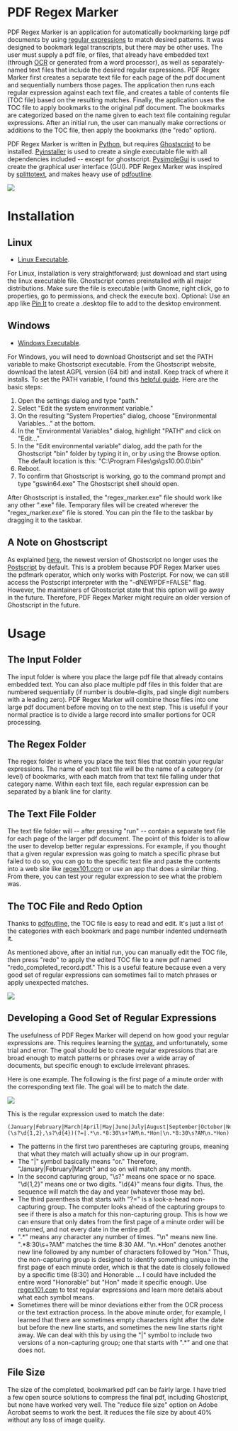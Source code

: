 # PDF Regex Marker
PDF Regex Marker is an application for automatically bookmarking large pdf documents by using [regular expressions](https://en.wikipedia.org/wiki/Regular_expression) to match desired patterns. It was designed to bookmark legal transcripts, but there may be other uses. The user must supply a pdf file, or files, that already have embedded text (through [OCR](https://en.wikipedia.org/wiki/Optical_character_recognition) or generated from a word processor), as well as separately-named text files that include the desired regular expressions. PDF Regex Marker first creates a separate text file for each page of the pdf document and sequentially numbers those pages. The application then runs each regular expression against each text file, and creates a table of contents file (TOC file) based on the resulting matches. Finally, the application uses the TOC file to apply bookmarks to the original pdf document. The bookmarks are categorized based on the name given to each text file containing regular expressions. After an initial run, the user can manually make corrections or additions to the TOC file, then apply the bookmarks (the "redo" option).

PDF Regex Marker is written in [Python](https://en.wikipedia.org/wiki/Python_(programming_language)), but requires [Ghostscript](https://ghostscript.com/) to be installed. [Pyinstaller](https://github.com/pyinstaller/pyinstaller) is used to create a single executable file with all dependencies included -- except for ghostscript. [PysimpleGui](https://github.com/PySimpleGUI) is used to create the graphical user interface (GUI). PDF Regex Marker was inspired by [splittotext](https://github.com/kampji/splittotext), and makes heavy use of [pdfoutline](https://github.com/yutayamamoto/pdfoutline).

![](pdf_regex_marker.png)

# Installation

## Linux
* [Linux Executable](https://github.com/jessemcg/pdf-regex-marker/blob/master/regex_marker).

For Linux, installation is very straightforward; just download and start using the linux executable file. Ghostscript comes preinstalled with all major distributions. Make sure the file is executable (with Gnome, right click, go to properties, go to permissions, and check the execute box). Optional: Use an app like [Pin It](https://flathub.org/apps/details/com.github.ryonakano.pinit) to create a .desktop file to add to the desktop environment.

## Windows
* [Windows Executable](https://github.com/jessemcg/pdf-regex-marker/blob/master/regex_marker_win.exe).

For Windows, you will need to download Ghostscript and set the PATH variable to make Ghostscript executable. From the Ghostscript website, download the latest AGPL version (64 bit) and install. Keep track of where it installs. To set the PATH variable, I found this [helpful guide](https://www.wikihow.com/Change-the-PATH-Environment-Variable-on-Windows). Here are the basic steps:
1. Open the settings dialog and type "path."
2. Select "Edit the system environment variable."
3. On the resulting "System Properties" dialog, choose "Environmental Variables..." at the bottom.
4. In the "Environmental Variables" dialog, highlight "PATH" and click on "Edit..."
5. In the "Edit environmental variable" dialog, add the path for the Ghostscript "bin" folder by typing it in, or by using the Browse option. The default location is this: "C:\Program Files\gs\gs10.00.0\bin"
6. Reboot.
7. To confirm that Ghostscript is working, go to the command prompt and type "gswin64.exe" The Ghostscript shell should open.

After Ghostscript is installed, the "regex_marker.exe" file should work like any other ".exe" file. Temporary files will be created wherever the "regex_marker.exe" file is stored. You can pin the file to the taskbar by dragging it to the taskbar.  

## A Note on Ghostscript
As explained [here](https://artifex.com/blog/changes-to-the-pdf-interpreter), the newest version of Ghostscript no longer uses the [Postscript](https://en.wikipedia.org/wiki/PostScript) by default. This is a problem because PDF Regex Marker uses the pdfmark operator, which only works with Postcript. For now, we can still access the Postscript interpreter with the "-dNEWPDF=FALSE" flag. However, the maintainers of Ghostscript state that this option will go away in the future. Therefore, PDF Regex Marker might require an older version of Ghostscript in the future.
   
# Usage

## The Input Folder

The input folder is where you place the large pdf file that already contains embedded text. You can also place multiple pdf files in this folder that are numbered sequentially (if number is double-digits, pad single digit numbers with a leading zero). PDF Regex Marker will combine those files into one large pdf document before moving on to the next step. This is useful if your normal practice is to divide a large record into smaller portions for OCR processing.

## The Regex Folder

The regex folder is where you place the text files that contain your regular expressions. The name of each text file will be the name of a category (or level) of bookmarks, with each match from that text file falling under that category name. Within each text file, each regular expression can be separated by a blank line for clarity.

## The Text File Folder

The text file folder will -- after pressing "run" -- contain a separate text file for each page of the larger pdf document. The point of this folder is to allow the user to develop better regular expressions. For example, if you thought that a given regular expression was going to match a specific phrase but failed to do so, you can go to the specific text file and paste the contents into a web site like [regex101.com](https://regex101.com/) or use an app that does a similar thing. From there, you can test your regular expression to see what the problem was.

## The TOC File and Redo Option

Thanks to [pdfoutline](https://github.com/yutayamamoto/pdfoutline), the TOC file is easy to read and edit. It's just a list of the categories with each bookmark and page number indented underneath it.

As mentioned above, after an initial run, you can manually edit the TOC file, then press "redo" to apply the edited TOC file to a new pdf named "redo_completed_record.pdf." This is a useful feature because even a very good set of regular expressions can sometimes fail to match phrases or apply unexpected matches.

![](toc.png)

## Developing a Good Set of Regular Expressions

The usefulness of PDF Regex Marker will depend on how good your regular expressions are. This requires learning the [syntax](https://www.dataquest.io/wp-content/uploads/2019/03/python-regular-expressions-cheat-sheet.pdf), and unfortunately, some trial and error. The goal should be to create regular expressions that are broad enough to match patterns or phrases over a wide array of documents, but specific enough to exclude irrelevant phrases.

Here is one example. The following is the first page of a minute order with the corresponding text file. The goal will be to match the date.

![](sample.png)

This is the regular expression used to match the date:

```
(January|February|March|April|May|June|July|August|September|October|November|December)(\s?\d{1,2},\s?\d{4})(?=|.*\n.*8:30\s+?AM\n.*Hon|\n.*8:30\s?AM\n.*Hon)
```

* The patterns in the first two parentheses are capturing groups, meaning that what they match will actually show up in our program.
* The "|" symbol basically means "or." Therefore, "January|February|March" and so on will match any month.
* In the second capturing group, "\s?" means one space or no space. "\d{1,2}" means one or two digits. "\d{4}" means four digits. Thus, the sequence will match the day and year (whatever those may be).
* The third parenthesis that starts with "?=" is a look-a-head non-capturing group. The computer looks ahead of the capturing groups to see if there is also a match for this non-capturing group. This is how we can ensure that only dates from the first page of a minute order will be returned, and not every date in the entire pdf.
* ".*" means any character any number of times. "\n" means new line. ".*8:30\s+?AM" matches the time 8:30 AM. "\n.*Hon" denotes another new line followed by any number of characters followed by "Hon." Thus, the non-capturing group is designed to identify something unique in the first page of each minute order, which is that the date is closely followed by a specific time (8:30) and Honorable ... I could have included the entire word "Honorable" but "Hon" made it specific enough. Use [regex101.com](https://regex101.com/) to test regular expressions and learn more details about what each symbol means.
* Sometimes there will be minor deviations either from the OCR process or the text extraction process. In the above minute order, for example, I learned that there are sometimes empty characters right after the date but before the new line starts, and sometimes the new line starts right away. We can deal with this by using the "|" symbol to include two versions of a non-capturing group; one that starts with ".*" and one that does not.
## File Size
The size of the completed, bookmarked pdf can be fairly large. I have tried a few open source solutions to compress the final pdf, including Ghostcript, but none have worked very well. The "reduce file size" option on Adobe Acrobat seems to work the best. It reduces the file size by about 40% without any loss of image quality.
